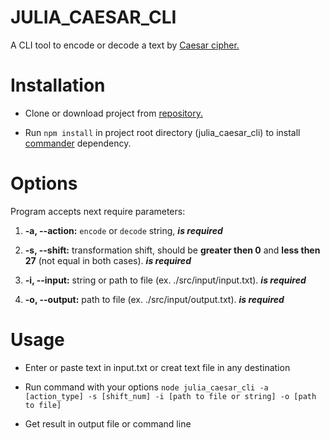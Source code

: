 # **JULIA_CAESAR_CLI**

A CLI tool to encode or decode a text by [Caesar cipher.](https://en.wikipedia.org/wiki/Caesar_cipher)

# Installation

- Clone or download project from [repository.](https://github.com/JuliaTsitko/julia_caesar_cli)

- Run `npm install` in project root directory (julia_caesar_cli) to install [commander](https://www.npmjs.com/package/commander) dependency.

# Options

Program accepts next require parameters:

1. **-a, --action:** `encode` or `decode` string, ***is required***

2. **-s, --shift:** transformation shift, should be **greater then 0** and **less then 27** (not equal in both cases). ***is required***

3. **-i, --input:** string or path to file (ex. ./src/input/input.txt). ***is required***
 
4. **-o, --output:** path to file (ex. ./src/input/output.txt). ***is required***

# Usage

- Enter or paste text in input.txt or creat text file in any destination

- Run command with your options `node julia_caesar_cli -a [action_type] -s [shift_num] -i [path to file or string] -o [path to file]`

- Get result in output file or command line

